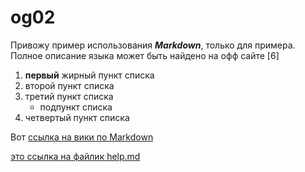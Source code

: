 # og02
 
Привожу пример использования
***Markdown***, только для примера.
Полное описание языка может быть найдено на офф
сайте [6]

1. **первый** жирный пункт списка
2. второй пункт списка
3. третий пункт списка 
   - подпункт списка
4. четвертый пункт списка

Вот [ссылка на вики по Markdown](https://ru.wikipedia.org/wiki/Markdown)


[это ссылка на файлик help.md](HELP.md)